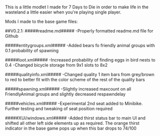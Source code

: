 This is a little modlet I made for 7 Days to Die in order to make life in the wasteland a little easier when you're playing single player.

Mods I made to the base game files:

##V0.2.1:
#####readme.md#####
-Properly formatted readme.md file for Github

#####entitygroups.xml#####
-Added bears fo friendly animal groups with 0.1 probability of spawning

#####loot.xml#####
-Increased probability of finding eggs in bird nests to 0.4
-Changed bicycle storage from 9x1 slots to 8x2

#####qualityinfo.xml#####
-Changed quality 1 item bars from grey/brown to red to better fit with the color scheme of the rest of the quality bars

#####spawning.xml#####
-Slightly increased maxcount on all FriendlyAnimal groups and slightly decreased respawndelay

#####vehicles.xml#####
-Experimental 2nd seat added to Minibike. Further testing and tweaking of seat position required

#####XUi/windows.xml#####
-Added thirst status bar to main UI and shifted all other left side elements up as required. The orange thirst indicator in the base game pops up when this bar drops to 74/100